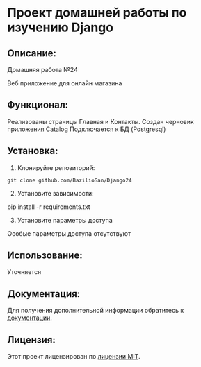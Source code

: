# Проект домашней работы по изучению Django

## Описание:

Домашняя работа №24

Веб приложение для онлайн магазина


## Функционал:
Реализованы страницы Главная и Контакты. 
Создан черновик приложения Catalog
Подключается к БД (Postgresql)

## Установка:

1. Клонируйте репозиторий:
```
git clone github.com/BazilioSan/Django24
```
2. Установите зависимости:

pip install -r requirements.txt


3. Установите параметры доступа

Особые параметры доступа отсутствуют

## Использование:

Уточняется

## Документация:

Для получения дополнительной информации обратитесь к [документации](docs/README.md).

## Лицензия:

Этот проект лицензирован по [лицензии MIT](LICENSE).

